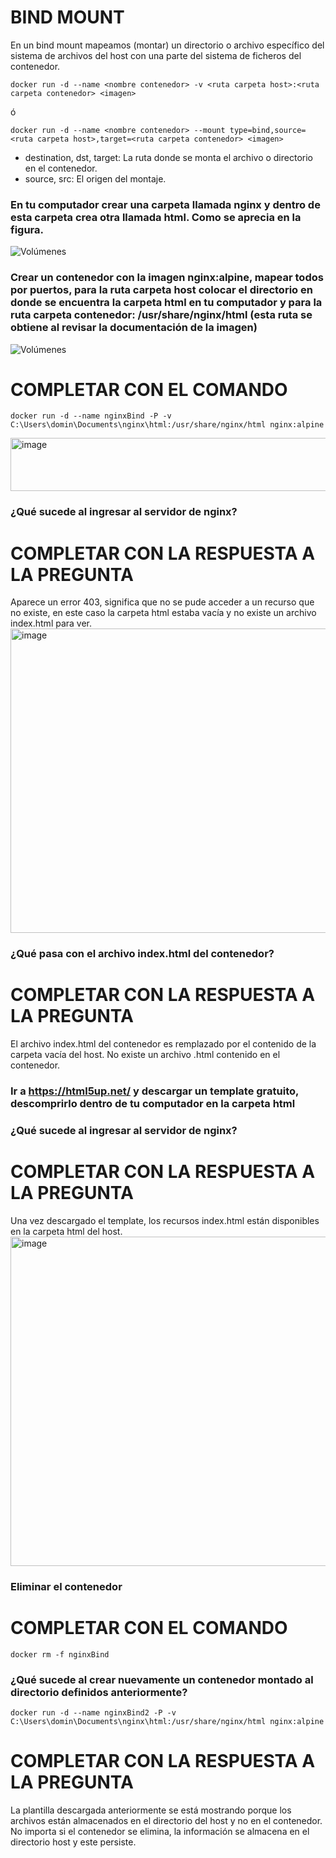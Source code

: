 # BIND MOUNT
En un bind mount mapeamos (montar) un directorio o archivo específico del sistema de archivos del host con una parte del sistema de ficheros del contenedor.

```
docker run -d --name <nombre contenedor> -v <ruta carpeta host>:<ruta carpeta contenedor> <imagen> 
```
ó
```
docker run -d --name <nombre contenedor> --mount type=bind,source=<ruta carpeta host>,target=<ruta carpeta contenedor> <imagen>
```
- destination, dst, target: La ruta donde se monta el archivo o directorio en el contenedor.
- source, src: El origen del montaje.
  
### En tu computador crear una carpeta llamada nginx y dentro de esta carpeta crea otra llamada html. Como se aprecia en la figura.
![Volúmenes](directorio.PNG)

### Crear un contenedor con la imagen nginx:alpine, mapear todos por puertos, para la ruta carpeta host colocar el directorio en donde se encuentra la carpeta html en tu computador y para la ruta carpeta contenedor: /usr/share/nginx/html (esta ruta se obtiene al revisar la documentación de la imagen)
![Volúmenes](volumen-host.PNG)
# COMPLETAR CON EL COMANDO
```
docker run -d --name nginxBind -P -v C:\Users\domin\Documents\nginx\html:/usr/share/nginx/html nginx:alpine
```
<img width="720" height="85" alt="image" src="https://github.com/user-attachments/assets/f1a704d2-89dd-470b-9c07-862108c4b269" />


### ¿Qué sucede al ingresar al servidor de nginx?
# COMPLETAR CON LA RESPUESTA A LA PREGUNTA
Aparece un error 403, significa que no se pude acceder a un recurso que no existe, en este caso la carpeta html estaba vacía y no existe un archivo index.html para ver. 
<img width="947" height="487" alt="image" src="https://github.com/user-attachments/assets/a0bf3c51-f134-422d-ae5b-ba8af7f784c8" />

### ¿Qué pasa con el archivo index.html del contenedor?
# COMPLETAR CON LA RESPUESTA A LA PREGUNTA
El archivo index.html del contenedor es remplazado por el contenido de la carpeta vacía del host. No existe un archivo .html contenido en el contenedor. 
### Ir a https://html5up.net/ y descargar un template gratuito, descomprirlo dentro de tu computador en la carpeta html
### ¿Qué sucede al ingresar al servidor de nginx?
# COMPLETAR CON LA RESPUESTA A LA PREGUNTA
Una vez descargado el template, los recursos index.html están disponibles en la carpeta html del host. 
<img width="937" height="527" alt="image" src="https://github.com/user-attachments/assets/85c00de3-c810-4177-ad92-03183eb56953" />

### Eliminar el contenedor
# COMPLETAR CON EL COMANDO
```
docker rm -f nginxBind
```
### ¿Qué sucede al crear nuevamente un contenedor montado al directorio definidos anteriormente?
```
docker run -d --name nginxBind2 -P -v C:\Users\domin\Documents\nginx\html:/usr/share/nginx/html nginx:alpine
```
# COMPLETAR CON LA RESPUESTA A LA PREGUNTA

La plantilla descargada anteriormente se está mostrando porque los archivos están almacenados en el directorio del host y no en el contenedor. No importa si el contenedor se elimina, la información se almacena en el directorio host y este persiste. 
